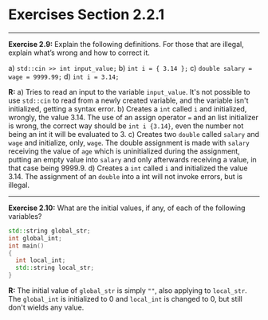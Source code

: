 # Exercises Section 2.2.1

___

**Exercise 2.9:** Explain the following definitions. For those that are illegal, explain
what’s wrong and how to correct it.

a) `std::cin >> int input_value;`
b) `int i = { 3.14 };`
c) `double salary = wage = 9999.99;`
d) `int i = 3.14;`

**R:** a) Tries to read an input to the variable `input_value`. It's not possible to use `std::cin` to read from a newly created variable, and the variable isn't initialized, getting a syntax error.
b) Creates a `int` called `i` and initialized, wrongly, the value 3.14. The use of an assign operator `=` and an list initializer is wrong, the correct way should be `int i {3.14}`, even the number not being an int it will be evaluated to 3.
c) Creates two `double` called `salary` and `wage` and initialize, only, `wage`. The double assignment is made with `salary` receiving the value of `age` which is uninitialized during the assignment, putting an empty value into `salary` and only afterwards receiving a value, in that case being 9999.9.
d) Creates a `int` called `i` and initialized the value 3.14. The assignment of an `double` into a int will not invoke errors, but is illegal.

___

**Exercise 2.10:** What are the initial values, if any, of each of the following variables?

```c++
std::string global_str;
int global_int;
int main()
{
  int local_int;
  std::string local_str;
}
```

**R:** The initial value of `global_str` is simply `""`, also applying to `local_str`. The `global_int` is initialized to 0 and `local_int` is changed to 0, but still don't wields any value.
